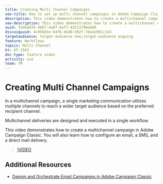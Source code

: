 ```yaml
---
title: Creating Multi Channel Campaigns
seo-title: How to set up multi channel campaigns in Adobe Campaign Classic (ACC)
description: This video demonstrates how to create a multichannel campaign in Adobe Campaign Classic. You will also learn how to  configure an email, a SMS, and a direct mail delivery.
seo-description: This video demonstrates how to create a multichannel campaign in Adobe Campaign Classic. You will also learn how to  configure an email, a SMS, and a direct mail delivery.
uuid: 32d6a876-4667-4a87-baf7-4251179be688
discoiquuid: 4c05bb5e-64f6-4540-b92f-7da1e981c143
targetaudience: target-audience new;target-audience ongoing
feature: Workflows
topics: Multi Channel
kt: KT-1563
doc-type: feature video
activity: use
team: TM
---
```


# Creating Multi Channel Campaigns

In a multichannel campaign, a single marketing communication utilizes multiple channels to reach a wider target audience based on the preferred recipient channel.

Multichannel deliveries are designed and executed in a single workflow.

This video demonstrates how to create a multichannel campaign in Adobe Campaign Classic. You will also learn how to  configure an email, a SMS, and a direct mail delivery.

>[!VIDEO](https://video.tv.adobe.com/v/24981?quality=12)

## Additional Resources

* [Design and Orchestrate Email Campaigns in Adobe Campaign Classic](https://helpx.adobe.com/campaign/classic/how-to/design-orchestrate-email-campaigns-in-campaign-classic.html)
  